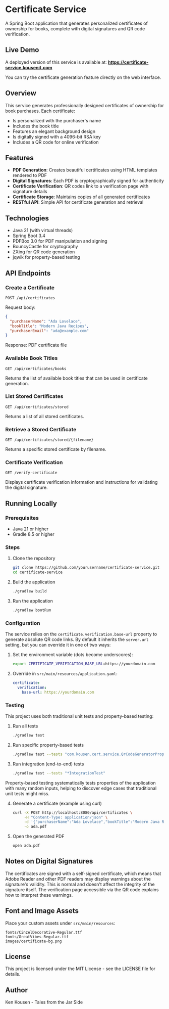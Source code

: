 # Certificate Service

A Spring Boot application that generates personalized certificates of ownership for books, complete with digital signatures and QR code verification.

## Live Demo

A deployed version of this service is available at:
**https://certificate-service.kousenit.com**

You can try the certificate generation feature directly on the web interface.

## Overview

This service generates professionally designed certificates of ownership for book purchases. Each certificate:

- Is personalized with the purchaser's name
- Includes the book title
- Features an elegant background design
- Is digitally signed with a 4096-bit RSA key
- Includes a QR code for online verification

## Features

- **PDF Generation**: Creates beautiful certificates using HTML templates rendered to PDF
- **Digital Signatures**: Each PDF is cryptographically signed for authenticity
- **Certificate Verification**: QR codes link to a verification page with signature details
- **Certificate Storage**: Maintains copies of all generated certificates
- **RESTful API**: Simple API for certificate generation and retrieval

## Technologies

- Java 21 (with virtual threads)
- Spring Boot 3.4
- PDFBox 3.0 for PDF manipulation and signing
- BouncyCastle for cryptography
- ZXing for QR code generation
- jqwik for property-based testing

## API Endpoints

### Create a Certificate

```
POST /api/certificates
```

Request body:
```json
{
  "purchaserName": "Ada Lovelace",
  "bookTitle": "Modern Java Recipes",
  "purchaserEmail": "ada@example.com"
}
```

Response: PDF certificate file

### Available Book Titles

```
GET /api/certificates/books
```

Returns the list of available book titles that can be used in certificate generation.

### List Stored Certificates

```
GET /api/certificates/stored
```

Returns a list of all stored certificates.

### Retrieve a Stored Certificate

```
GET /api/certificates/stored/{filename}
```

Returns a specific stored certificate by filename.

### Certificate Verification

```
GET /verify-certificate
```

Displays certificate verification information and instructions for validating the digital signature.

## Running Locally

### Prerequisites

- Java 21 or higher
- Gradle 8.5 or higher

### Steps

1. Clone the repository
   ```bash
   git clone https://github.com/yourusername/certificate-service.git
   cd certificate-service
   ```

2. Build the application
   ```bash
   ./gradlew build
   ```

3. Run the application
   ```bash
   ./gradlew bootRun
   ```

### Configuration

The service relies on the `certificate.verification.base-url` property to generate absolute QR code links. By default it inherits the `server.url` setting, but you can override it in one of two ways:
1. Set the environment variable (dots become underscores):
   ```bash
   export CERTIFICATE_VERIFICATION_BASE_URL=https://yourdomain.com
   ```
2. Override in `src/main/resources/application.yaml`:
   ```yaml
   certificate:
     verification:
       base-url: https://yourdomain.com
   ```

### Testing

This project uses both traditional unit tests and property-based testing:

1. Run all tests
   ```bash
   ./gradlew test
   ```

2. Run specific property-based tests
   ```bash
   ./gradlew test --tests "com.kousen.cert.service.QrCodeGeneratorPropertyTest"
   ```
3. Run integration (end-to-end) tests
   ```bash
   ./gradlew test --tests "*IntegrationTest"
   ```

Property-based testing systematically tests properties of the application with many random inputs, helping to discover edge cases that traditional unit tests might miss.

4. Generate a certificate (example using curl)
   ```bash
   curl -X POST http://localhost:8080/api/certificates \
        -H "Content-Type: application/json" \
        -d '{"purchaserName":"Ada Lovelace","bookTitle":"Modern Java Recipes"}' \
        -o ada.pdf
   ```

5. Open the generated PDF
   ```bash
   open ada.pdf
   ```

## Notes on Digital Signatures

The certificates are signed with a self-signed certificate, which means that Adobe Reader and other PDF readers may display warnings about the signature's validity. This is normal and doesn't affect the integrity of the signature itself. The verification page accessible via the QR code explains how to interpret these warnings.

## Font and Image Assets

Place your custom assets under `src/main/resources`:

```
fonts/CinzelDecorative-Regular.ttf
fonts/GreatVibes-Regular.ttf
images/certificate-bg.png
```

## License

This project is licensed under the MIT License - see the LICENSE file for details.

## Author

Ken Kousen - Tales from the Jar Side